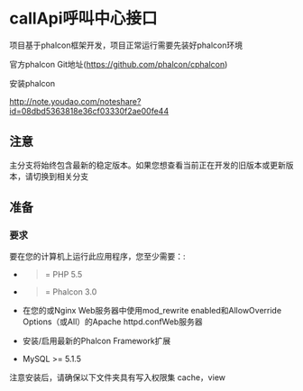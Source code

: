 # callApi呼叫中心接口

项目基于phalcon框架开发，项目正常运行需要先装好phalcon环境

官方phalcon Git地址(https://github.com/phalcon/cphalcon)

安装phalcon

http://note.youdao.com/noteshare?id=08dbd5363818e36cf03330f2ae00fe44

## 注意

主分支将始终包含最新的稳定版本。如果您想查看当前正在开发的旧版本或更新版本，请切换到相关分支

## 准备

### 要求

要在您的计算机上运行此应用程序，您至少需要：:

* >= PHP 5.5

* >= Phalcon 3.0
* 在您的或Nginx Web服务器中使用mod_rewrite enabled和AllowOverride Options（或All）的Apache httpd.confWeb服务器
* 安装/启用最新的Phalcon Framework扩展
* MySQL >= 5.1.5

注意安装后，请确保以下文件夹具有写入权限集
cache，view
